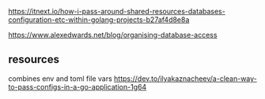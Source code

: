 https://itnext.io/how-i-pass-around-shared-resources-databases-configuration-etc-within-golang-projects-b27af4d8e8a

https://www.alexedwards.net/blog/organising-database-access

## resources

combines env and toml file vars
https://dev.to/ilyakaznacheev/a-clean-way-to-pass-configs-in-a-go-application-1g64
